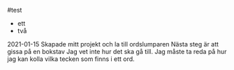 #test
- ett
- två

2021-01-15
Skapade mitt projekt och la till ordslumparen
Nästa steg är att gissa på en bokstav
Jag vet inte hur det ska gå till. Jag måste ta reda 
på hur jag kan kolla vilka tecken som finns i ett ord. 